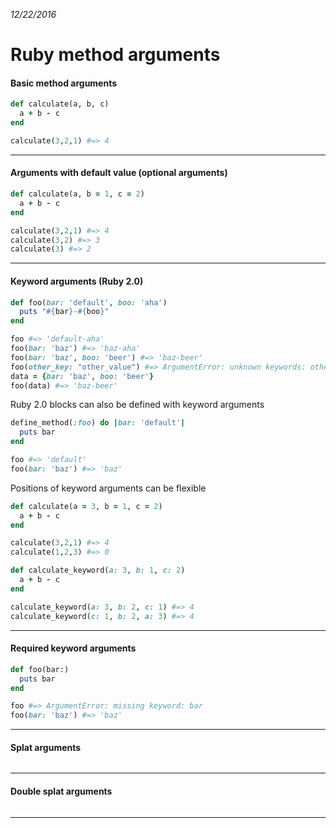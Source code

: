 _12/22/2016_

# Ruby method arguments

#### Basic method arguments
```ruby
def calculate(a, b, c)
  a + b - c
end

calculate(3,2,1) #=> 4
```
-----

#### Arguments with default value (optional arguments)
```ruby
def calculate(a, b = 1, c = 2)
  a + b - c
end

calculate(3,2,1) #=> 4
calculate(3,2) #=> 3
calculate(3) #=> 2
```
-----

#### Keyword arguments (Ruby 2.0)
```ruby
def foo(bar: 'default', boo: 'aha')
  puts "#{bar}-#{boo}"
end

foo #=> 'default-aha'
foo(bar: 'baz') #=> 'baz-aha'
foo(bar: 'baz', boo: 'beer') #=> 'baz-beer'
foo(other_key: "other_value") #=> ArgumentError: unknown keywords: other_key
data = {bar: 'baz', boo: 'beer'}
foo(data) #=> 'baz-beer'
```

Ruby 2.0 blocks can also be defined with keyword arguments
```ruby
define_method(:foo) do |bar: 'default'|
  puts bar
end

foo #=> 'default'
foo(bar: 'baz') #=> 'baz'
```

Positions of keyword arguments can be flexible
```ruby
def calculate(a = 3, b = 1, c = 2)
  a + b - c
end

calculate(3,2,1) #=> 4
calculate(1,2,3) #=> 0

def calculate_keyword(a: 3, b: 1, c: 2)
  a + b - c
end

calculate_keyword(a: 3, b: 2, c: 1) #=> 4
calculate_keyword(c: 1, b: 2, a: 3) #=> 4
```

-----

#### Required keyword arguments
```ruby
def foo(bar:)
  puts bar
end

foo #=> ArgumentError: missing keyword: bar
foo(bar: 'baz') #=> 'baz'
```
-----

#### Splat arguments
```ruby

```
-----

#### Double splat arguments
```ruby

```
-----

